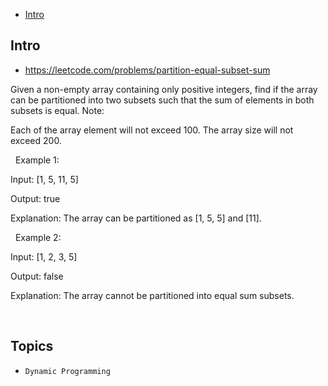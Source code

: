 - [Intro](#intro)

## Intro

- https://leetcode.com/problems/partition-equal-subset-sum

Given a non-empty array containing only positive integers, find if the array can be partitioned into two subsets such that the sum of elements in both subsets is equal.
Note:

Each of the array element will not exceed 100.
The array size will not exceed 200.

 
Example 1:

Input: [1, 5, 11, 5]

Output: true

Explanation: The array can be partitioned as [1, 5, 5] and [11].

 
Example 2:

Input: [1, 2, 3, 5]

Output: false

Explanation: The array cannot be partitioned into equal sum subsets.

 


## Topics

- `Dynamic Programming`


